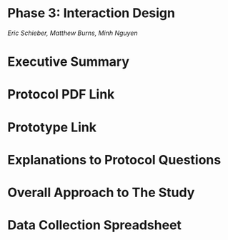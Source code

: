# Phase 3: Interaction Design

*Eric Schieber, Matthew Burns, Minh Nguyen*

# Executive Summary

# Protocol PDF Link

<a href="https://github.com/UsabilityEngineering/ChicoFish/blob/master/phase3/Usability%20Test.pdf"></a>

# Prototype Link

# Explanations to Protocol Questions

# Overall Approach to The Study

# Data Collection Spreadsheet

